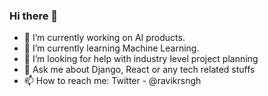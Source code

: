 ### Hi there 👋


- 🔭 I’m currently working on AI products. 
- 🌱 I’m currently learning Machine Learning. 
- 🤔 I’m looking for help with industry level project planning
- 💬 Ask me about Django, React or any tech related stuffs
- 📫 How to reach me: Twitter - @ravikrsngh

